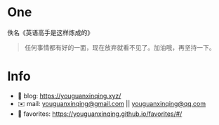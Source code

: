 
# One 
 
  
佚名《英语高手是这样炼成的》 
 
>任何事情都有好的一面，现在放弃就看不见了。加油哦，再坚持一下。        
 

# Info

- 📝 blog: https://youguanxinqing.xyz/
- ✉️  mail: youguanxinqing@gmail.com || youguanxinqing@qq.com
- 📙 favorites: https://youguanxinqing.github.io/favorites/#/
